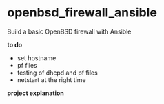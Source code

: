 # openbsd_firewall_ansible
Build a basic OpenBSD firewall with Ansible

**to do**
* set hostname
* pf files
* testing of dhcpd and pf files
* netstart at the right time

**project explanation**
